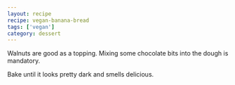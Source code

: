 ```yaml
---
layout: recipe
recipe: vegan-banana-bread
tags: ['vegan']
category: dessert
---
```


Walnuts are good as a topping. Mixing some chocolate bits into the
dough is mandatory.

Bake until it looks pretty dark and smells delicious.
